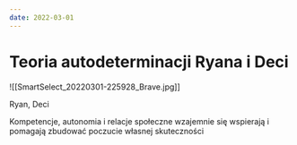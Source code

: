 ```yaml
---
date: 2022-03-01
---
```

# Teoria autodeterminacji Ryana i Deci

![[SmartSelect_20220301-225928_Brave.jpg]]

Ryan, Deci 

Kompetencje, autonomia i relacje społeczne wzajemnie się wspierają i pomagają zbudować poczucie własnej skuteczności 